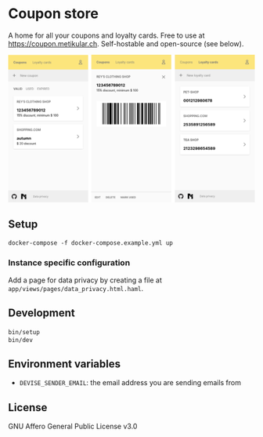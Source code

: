 # Coupon store

A home for all your coupons and loyalty cards. Free to use at https://coupon.metikular.ch. Self-hostable and open-source (see below).

![Screenshots](doc/coupon-screenshots.png)

## Setup

```shell
docker-compose -f docker-compose.example.yml up
```

### Instance specific configuration

Add a page for data privacy by creating a file at `app/views/pages/data_privacy.html.haml`.

## Development

```shell
bin/setup
bin/dev
```

## Environment variables

- `DEVISE_SENDER_EMAIL`: the email address you are sending emails from

## License

GNU Affero General Public License v3.0
